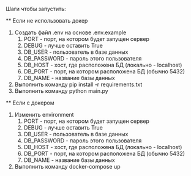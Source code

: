 Шаги чтобы запустить:

** Если не использовать докер
1. Создать файл .env на основе .env.example
   1. PORT - порт, на котором будет запущен сервер
   2. DEBUG - лучше оставить True
   3. DB_USER - пользователь в базе данных
   4. DB_PASSWORD - пароль этого пользователя
   5. DB_HOST - хост, где расположена БД (локально - localhost)
   6. DB_PORT - порт, на котором расположена БД (обычно 5432)
   7. DB_NAME - название базы данных
2. Выполнить команду pip install -r requirements.txt
3. Выполнить команду python main.py


** Если с докером
1. Изменить environment
   1. PORT - порт, на котором будет запущен сервер
   2. DEBUG - лучше оставить True
   3. DB_USER - пользователь в базе данных
   4. DB_PASSWORD - пароль этого пользователя
   5. DB_HOST - хост, где расположена БД (локально - localhost)
   6. DB_PORT - порт, на котором расположена БД (обычно 5432)
   7. DB_NAME - название базы данных
2. Выполнить команду docker-compose up